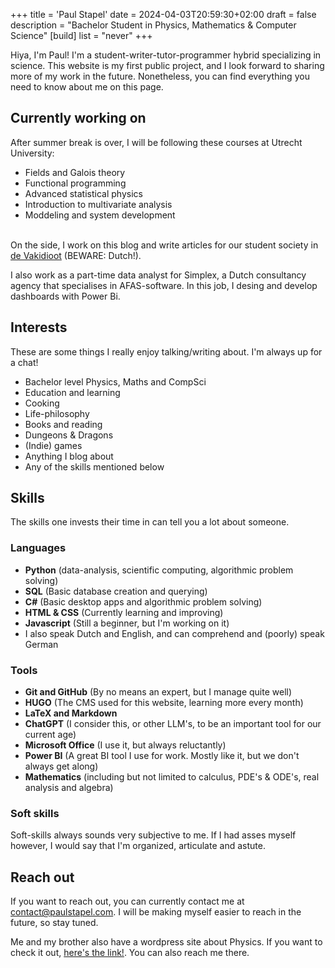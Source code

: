 +++
title = 'Paul Stapel'
date = 2024-04-03T20:59:30+02:00
draft = false
description = "Bachelor Student in Physics, Mathematics & Computer Science"
[build] 
    list = "never" 
+++

Hiya, I'm Paul! I'm a student-writer-tutor-programmer hybrid specializing in science. This website is my first public project, and I look forward to sharing more of my work in the future. Nonetheless, you can find everything you need to know about me on this page. 

## Currently working on
After summer break is over, I will be following these courses at Utrecht University: 
* Fields and Galois theory
* Functional programming
* Advanced statistical physics
* Introduction to multivariate analysis
* Moddeling and system development

\
On the side, I work on this blog and write articles for our student society in [de Vakidioot](https://www.a-eskwadraat.nl/Vereniging/Commissies/vakid/) (BEWARE: Dutch!). 

I also work as a part-time data analyst for Simplex, a Dutch consultancy agency that specialises in AFAS-software. In this job, I desing and develop dashboards with Power Bi.

## Interests
These are some things I really enjoy talking/writing about. I'm always up for a chat!
* Bachelor level Physics, Maths and CompSci
* Education and learning
* Cooking 
* Life-philosophy 
* Books and reading
* Dungeons & Dragons
* (Indie) games
* Anything I blog about
* Any of the skills mentioned below

## Skills
The skills one invests their time in can tell you a lot about someone.

### Languages
* **Python** (data-analysis, scientific computing, algorithmic problem solving)
* **SQL** (Basic database creation and querying)
* **C#** (Basic desktop apps and algorithmic problem solving)
* **HTML & CSS** (Currently learning and improving)
* **Javascript** (Still a beginner, but I'm working on it)
* I also speak Dutch and English, and can comprehend and (poorly) speak German 


### Tools
* **Git and GitHub** (By no means an expert, but I manage quite well)
* **HUGO** (The CMS used for this website, learning more every month)
* **LaTeX and Markdown**
* **ChatGPT** (I consider this, or other LLM's, to be an important tool for our current age)
* **Microsoft Office** (I use it, but always reluctantly)  
* **Power BI** (A great BI tool I use for work. Mostly like it, but we don't always get along)
* **Mathematics** (including but not limited to calculus, PDE's & ODE's, real analysis and algebra)

### Soft skills
 Soft-skills always sounds very subjective to me. If I had asses myself however, I would say that I'm organized, articulate and astute. 

## Reach out
If you want to reach out, you can currently contact me at <contact@paulstapel.com>. I will be making myself easier to reach in the future, so stay tuned. 

Me and my brother also have a wordpress site about Physics. If you want to check it out, [here's the link!](https://phyzards.com). You can also reach me there. 
